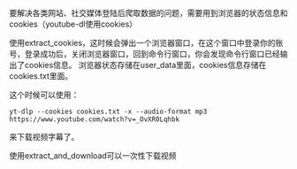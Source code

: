 要解决各类网站、社交媒体登陆后爬取数据的问题，需要用到浏览器的状态信息和cookies（youtube-dl使用cookies）

使用extract_cookies，这时候会弹出一个浏览器窗口，在这个窗口中登录你的账号，登录成功后，关闭浏览器窗口，回到命令行窗口，你会发现命令行窗口已经输出了cookies信息。
浏览器状态存储在user_data里面，cookies信息存储在cookies.txt里面。

这个时候可以使用：
```
yt-dlp --cookies cookies.txt -x --audio-format mp3 https://www.youtube.com/watch?v=_OvXR0Lqhbk
```
来下载视频字幕了。

使用extract_and_download可以一次性下载视频